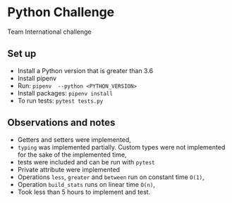 # Python Challenge
Team International challenge


## Set up
 - Install a Python version that is greater than 3.6
 - Install pipenv
 - Run: `pipenv  --python <PYTHON_VERSION>` 
 - Install packages: `pipenv install`
 - To run tests: `pytest tests.py`


## Observations and notes
- Getters and setters were implemented,
- `typing` was implemented partially. Custom types were not implemented for the sake of the implemented time,
- tests were included and can be run with `pytest`
- Private attribute were implemented
- Operations `less`, `greater` and `between` run on constant time `O(1)`,
- Operation `build_stats` runs on linear time `O(n)`,
- Took less than 5 hours to implement and test.
